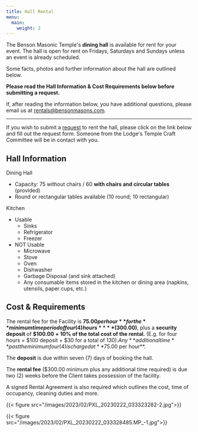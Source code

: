 ```yaml
---
title: Hall Rental
menu:
  main:
    weight: 3
---
```

 

The Benson Masonic Temple's **dining hall** is available for rent for your event. The hall is open for rent on Fridays, Saturdays and Sundays unless an event is already scheduled.  
  
Some facts, photos and further information about the hall are outlined below. 

**Please read the Hall Information & Cost Requirements below before submitting a request.**

If, after reading the information below, you have additional questions, please email us at rentals@bensonmasons.com. 

---

If you wish to submit a [request](https://forms.gle/mRcu76rYBnpaSBYh7) to rent the hall, please click on the link below and fill out the request form. Someone from the Lodge's Temple Craft Committee will be in contact with you.



## Hall Information

Dining Hall 

  * Capacity: 75 without chairs / 60 **with chairs and circular tables** (provided)
  * Round or rectangular tables available (10 round; 10 rectangular)

Kitchen

  * Usable
      * Sinks
      * Refrigerator
      * Freezer
  * NOT Usable
      * Microwave
      * Stove
      * Oven
      * Dishwasher
      * Garbage Disposal (and sink attached)
      * Any consumable items stored in the kitchen or dining area (napkins, utensils, paper cups, etc.)


## Cost & Requirements

The rental fee for the Facility is **$75.00 per hour** for the **minimum time period of four (4) hours** **($300.00)**, plus a **security deposit** of **$100.00** **+ 10% of the total cost of the rental.** (E.g. for four hours = $100 deposit + $30 for a total of $130). Any **additional time** past the minimum four (4) is charged at **$75.00 per hour**.

The **deposit** is due within seven (7) days of booking the hall.

The **rental fee** ($300.00 minimum plus any additional time required) is due two (2) weeks before the Client takes possession of the facility.

A signed Rental Agreement is also required which outlines the cost, time of occupancy, cleaning duties and more.

{{< figure src="/images/2023/02/PXL_20230222_033323282-2.jpg">}}

{{< figure src="/images/2023/02/PXL_20230222_033328485.MP_-1.jpg">}}
